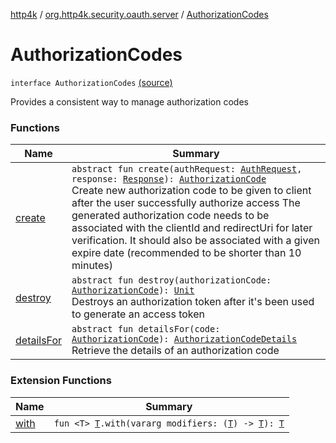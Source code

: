 [http4k](../../index.md) / [org.http4k.security.oauth.server](../index.md) / [AuthorizationCodes](./index.md)

# AuthorizationCodes

`interface AuthorizationCodes` [(source)](https://github.com/http4k/http4k/blob/master/http4k-security-oauth/src/main/kotlin/org/http4k/security/oauth/server/AuthorizationCodes.kt#L10)

Provides a consistent way to manage authorization codes

### Functions

| Name | Summary |
|---|---|
| [create](create.md) | `abstract fun create(authRequest: `[`AuthRequest`](../-auth-request/index.md)`, response: `[`Response`](../../org.http4k.core/-response/index.md)`): `[`AuthorizationCode`](../-authorization-code/index.md)<br>Create new authorization code to be given to client after the user successfully authorize access The generated authorization code needs to be associated with the clientId and redirectUri for later verification. It should also be associated with a given expire date (recommended to be shorter than 10 minutes) |
| [destroy](destroy.md) | `abstract fun destroy(authorizationCode: `[`AuthorizationCode`](../-authorization-code/index.md)`): `[`Unit`](https://kotlinlang.org/api/latest/jvm/stdlib/kotlin/-unit/index.html)<br>Destroys an authorization token after it's been used to generate an access token |
| [detailsFor](details-for.md) | `abstract fun detailsFor(code: `[`AuthorizationCode`](../-authorization-code/index.md)`): `[`AuthorizationCodeDetails`](../-authorization-code-details/index.md)<br>Retrieve the details of an authorization code |

### Extension Functions

| Name | Summary |
|---|---|
| [with](../../org.http4k.core/with.md) | `fun <T> `[`T`](../../org.http4k.core/with.md#T)`.with(vararg modifiers: (`[`T`](../../org.http4k.core/with.md#T)`) -> `[`T`](../../org.http4k.core/with.md#T)`): `[`T`](../../org.http4k.core/with.md#T) |
